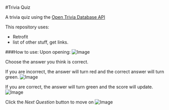 #Trivia Quiz


A trivia quiz using the [Open Trivia Database API](https://opentdb.com/api_config.php)

This repository uses:
- Retrofit
- list of other stuff, get links.

###How to use:
Upon opening:
![Image](image)

Choose the answer you think is correct.

If you are incorrect, the answer will turn red and the correct answer will turn green.
![Image](image)

If you are correct, the answer will turn green and the score will update.
![Image](image)

Click the _Next Question_ button to move on
![Image](image)